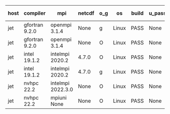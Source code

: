 

| host     | compiler                              | mpi                      | netcdf        | o_g        | os       | build       | u_pass          | u_fail          | s_pass            | s_fail            | e_pass             | e_fail             | nuopc_pass       | nuopc_fail       | artifacts link          |
|----------|---------------------------------------|--------------------------|---------------|------------|----------|-------------|-----------------|-----------------|-------------------|-------------------|--------------------|--------------------|------------------|------------------|-------------------------|
| jet | gfortran 9.2.0 | openmpi 3.1.4  | None  | g | Linux | PASS | None | None | None | None | None | None | None | None | <a href="https://github.com/esmf-org/esmf-test-artifacts/tree/6525ecc5fbcf356e6b6eab8c7ac999d5c279c2bf/patch_8.4.1/gfortran/9.2.0/g/openmpi/3.1.4" target="_blank">6525ecc</a> | 
| jet | gfortran 9.2.0 | openmpi 3.1.4  | None  | O | Linux | PASS | None | None | None | None | None | None | None | None | <a href="https://github.com/esmf-org/esmf-test-artifacts/tree/38be7674f7dd8b124c581e25f6d2778ef8df2962/patch_8.4.1/gfortran/9.2.0/O/openmpi/3.1.4" target="_blank">38be767</a> | 
| jet | intel 19.1.2 | intelmpi 2020.2  | 4.7.0  | O | Linux | PASS | None | None | None | None | None | None | None | None | <a href="https://github.com/esmf-org/esmf-test-artifacts/tree/6491cf8a782fe052c48678f8f17dc28080c3637c/patch_8.4.1/intel/19.1.2/O/intelmpi/2020.2" target="_blank">6491cf8</a> | 
| jet | intel 19.1.2 | intelmpi 2020.2  | 4.7.0  | g | Linux | PASS | None | None | None | None | None | None | None | None | <a href="https://github.com/esmf-org/esmf-test-artifacts/tree/77b9114b40488d635150a7b4ba8d790df5d0498a/patch_8.4.1/intel/19.1.2/g/intelmpi/2020.2" target="_blank">77b9114</a> | 
| jet | nvhpc 22.2 | intelmpi 2022.3.0  | None  | O | Linux | PASS | None | None | None | None | None | None | None | None | <a href="https://github.com/esmf-org/esmf-test-artifacts/tree/fd2ba9dc63c85e72db58f069681c0a09fea61df3/patch_8.4.1/nvhpc/22.2/O/intelmpi/2022.3.0" target="_blank">fd2ba9d</a> | 
| jet | nvhpc 22.2 | mpiuni None  | None  | O | Linux | PASS | None | None | None | None | None | None | None | None | <a href="https://github.com/esmf-org/esmf-test-artifacts/tree/d18ca806b8073fc812590dc4c39c79ae80231e5e/patch_8.4.1/nvhpc/22.2/O/mpiuni/None" target="_blank">d18ca80</a> | 
